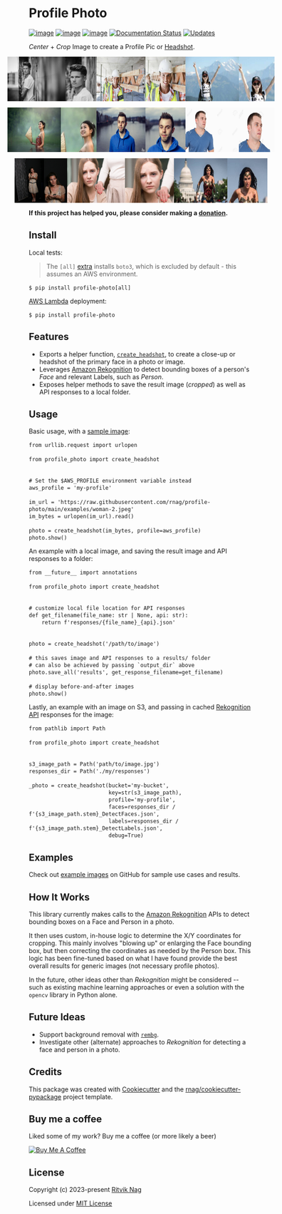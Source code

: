# Profile Photo

[![image](https://img.shields.io/pypi/v/profile-photo.svg)](https://pypi.org/project/profile-photo)
[![image](https://img.shields.io/pypi/pyversions/profile-photo.svg)](https://pypi.org/project/profile-photo)
[![image](https://github.com/rnag/profile-photo/actions/workflows/dev.yml/badge.svg)](https://github.com/rnag/profile-photo/actions/workflows/dev.yml)
[![Documentation Status](https://readthedocs.org/projects/profile-photo/badge/?version=latest)](https://profile-photo.readthedocs.io/en/latest/?version=latest)
[![Updates](https://pyup.io/repos/github/rnag/profile-photo/shield.svg)](https://pyup.io/repos/github/rnag/profile-photo/)

*Center* + *Crop* Image to create a Profile Pic or
[Headshot](https://www.nfi.edu/headshot-photo).

<p style="display: flex;align-items: center;justify-content: center;">
  <img src="https://raw.githubusercontent.com/rnag/profile-photo/main/examples/boy-1.jpg" height="100" width="130" />
  <img src="https://raw.githubusercontent.com/rnag/profile-photo/main/examples/boy-1-out.jpg" height="100" width="70" />
  <img src="https://raw.githubusercontent.com/rnag/profile-photo/main/examples/construction-worker-1.jpeg" height="100" width="110" />
  <img src="https://raw.githubusercontent.com/rnag/profile-photo/main/examples/construction-worker-1-out.jpeg" height="100" width="90" />
  <img src="https://raw.githubusercontent.com/rnag/profile-photo/main/examples/girl-1.jpg" height="100" width="120" />
  <img src="https://raw.githubusercontent.com/rnag/profile-photo/main/examples/girl-1-out.jpg" height="100" width="80" />
</p>

<p style="display: flex;align-items: center;justify-content: center;">
  <img src="https://raw.githubusercontent.com/rnag/profile-photo/main/examples/girl-2.jpg" height="100" width="120" />
  <img src="https://raw.githubusercontent.com/rnag/profile-photo/main/examples/girl-2-out.jpg" height="100" width="80" />
  <img src="https://raw.githubusercontent.com/rnag/profile-photo/main/examples/hoodie-1.jpg" height="100" width="110" />
  <img src="https://raw.githubusercontent.com/rnag/profile-photo/main/examples/hoodie-1-out.jpg" height="100" width="90" />
  <img src="https://raw.githubusercontent.com/rnag/profile-photo/main/examples/man-1.jpeg" height="100" width="120" />
  <img src="https://raw.githubusercontent.com/rnag/profile-photo/main/examples/man-1-out.jpeg" height="100" width="80" />
</p>

<p style="display: flex;align-items: center;justify-content: center;">
  <img src="https://raw.githubusercontent.com/rnag/profile-photo/main/examples/woman-1.png" height="100" width="90" />
  <img src="https://raw.githubusercontent.com/rnag/profile-photo/main/examples/woman-1-out.png" height="100" width="60" />
  <img src="https://raw.githubusercontent.com/rnag/profile-photo/main/examples/woman-2.jpeg" height="100" width="130" />
  <img src="https://raw.githubusercontent.com/rnag/profile-photo/main/examples/woman-2-out.jpeg" height="100" width="110" />
  <img src="https://raw.githubusercontent.com/rnag/profile-photo/main/examples/wonder-woman-1.jpeg" height="100" width="120" />
  <img src="https://raw.githubusercontent.com/rnag/profile-photo/main/examples/wonder-woman-1-out.jpeg" height="100" width="90" />
</p>

**If this project has helped you, please consider making a [donation](https://www.buymeacoffee.com/ritviknag).**

## Install

Local tests:

> The `[all]`
[extra](https://packaging.python.org/en/latest/tutorials/installing-packages/#installing-extras)
installs `boto3`, which is excluded by default - this assumes an AWS
environment.

``` console
$ pip install profile-photo[all]
```

[AWS Lambda](https://docs.aws.amazon.com/lambda/latest/dg/gettingstarted-package.html) deployment:

``` console
$ pip install profile-photo
```

## Features


-   Exports a helper function, <code><a href="https://profile-photo.readthedocs.io/en/latest/profile_photo.html#profile_photo.create_headshot">create_headshot</a></code>,
    to create a
    close-up or headshot of the primary face in a photo or image.
-   Leverages [Amazon
    Rekognition](https://docs.aws.amazon.com/rekognition/latest/dg/what-is.html)
    to detect bounding boxes of a person's *Face* and relevant Labels,
    such as *Person*.
-   Exposes helper methods to save the result image (*cropped*) as well
    as API responses to a local folder.

## Usage

Basic usage, with a [sample
image](https://raw.githubusercontent.com/rnag/profile-photo/main/examples/woman-2.jpeg):

``` python3
from urllib.request import urlopen

from profile_photo import create_headshot


# Set the $AWS_PROFILE environment variable instead
aws_profile = 'my-profile'

im_url = 'https://raw.githubusercontent.com/rnag/profile-photo/main/examples/woman-2.jpeg'
im_bytes = urlopen(im_url).read()

photo = create_headshot(im_bytes, profile=aws_profile)
photo.show()
```

An example with a local image, and saving the result image and API
responses to a folder:

``` python3
from __future__ import annotations

from profile_photo import create_headshot


# customize local file location for API responses
def get_filename(file_name: str | None, api: str):
    return f'responses/{file_name}_{api}.json'


photo = create_headshot('/path/to/image')

# this saves image and API responses to a results/ folder
# can also be achieved by passing `output_dir` above
photo.save_all('results', get_response_filename=get_filename)

# display before-and-after images
photo.show()
```

Lastly, an example with an image on S3, and passing in cached
[Rekognition
API](https://docs.aws.amazon.com/rekognition/latest/APIReference/Welcome.html)
responses for the image:

``` python3
from pathlib import Path

from profile_photo import create_headshot


s3_image_path = Path('path/to/image.jpg')
responses_dir = Path('./my/responses')

_photo = create_headshot(bucket='my-bucket',
                         key=str(s3_image_path),
                         profile='my-profile',
                         faces=responses_dir / f'{s3_image_path.stem}_DetectFaces.json',
                         labels=responses_dir / f'{s3_image_path.stem}_DetectLabels.json',
                         debug=True)
```

## Examples

Check out [example
images](https://github.com/rnag/profile-photo/tree/main/examples) on
GitHub for sample use cases and results.

## How It Works

This library currently makes calls to the [Amazon
Rekognition](https://docs.aws.amazon.com/rekognition/latest/dg/what-is.html)
APIs to detect bounding boxes on a Face and Person in a photo.

It then uses custom, in-house logic to determine the X/Y coordinates for
cropping. This mainly involves "blowing up" or enlarging the Face
bounding box, but then correcting the coordinates as needed by the
Person box. This logic has been fine-tuned based on what I have found
provide the best overall results for generic images (not necessary
profile photos).

In the future, other ideas other than *Rekognition* might be considered
-- such as existing machine learning approaches or even a solution with
the `opencv` library in Python alone.

## Future Ideas

-   Support background removal with
    <code><a href="https://pypi.org/project/rembg">rembg</a></code>.
-   Investigate other (alternate) approaches to *Rekognition* for
    detecting a face and person in a photo.

## Credits

This package was created with
[Cookiecutter](https://github.com/cookiecutter/cookiecutter) and the
[rnag/cookiecutter-pypackage](https://github.com/rnag/cookiecutter-pypackage)
project template.

## Buy me a coffee

Liked some of my work? Buy me a coffee (or more likely a beer)

<a href="https://www.buymeacoffee.com/ritviknag" target="_blank"><img src="https://bmc-cdn.nyc3.digitaloceanspaces.com/BMC-button-images/custom_images/orange_img.png" alt="Buy Me A Coffee" style="height: auto !important;width: auto !important;"></a>

## License

Copyright (c) 2023-present  [Ritvik Nag](https://github.com/rnag)

Licensed under [MIT License](./LICENSE)

